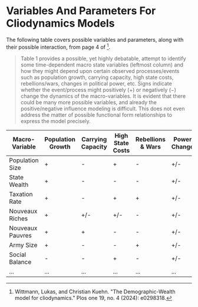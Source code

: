 # Variables And Parameters For Cliodynamics Models

The following table covers possible variables and parameters, along with their possible interaction, from page 4 of [^dwm].

[^dwm]: Wittmann, Lukas, and Christian Kuehn. "The Demographic-Wealth model for cliodynamics." Plos one 19, no. 4 (2024): e0298318.

> Table 1 provides a possible, yet highly debatable, attempt to identify some time-dependent macro state variables (leftmost column) and how they might depend upon certain observed processes/events such as population growth, carrying capacity, high state costs, rebellions/wars, changes in political power, etc. Signs indicate whether the event/process might positively (+) or negatively (−) change the dynamics of the macro-variables. It is evident that there could be many more possible variables, and already the positive/negative influence modeling is difficult. This does not even address the matter of possible functional form relationships to express the model precisely.

| Macro-Variable       | Population Growth | Carrying Capacity | High State Costs | Rebellions & Wars | Power Change | ... |
|-----------------------|-------------------|-------------------|------------------|-------------------|--------------|-----|
| Population Size       | +                 | -                 | +                | -                 | +/-          | ... |
| State Wealth          | +                 | -                 | -                | -                 | +/-          | ... |
| Taxation Rate         | +                 | -                 | +                | +                 | +/-          | ... |
| Nouveaux Riches       | +                 | +/-               | +/-              | -                 | +/-          | ... |
| Nouveaux Pauvres      | +                 | +                 | -                | -                 | +/-          | ... |
| Army Size             | +                 | -                 | -                | +                 | +/-          | ... |
| Social Balance        | -                 | -                 | +                | -                 | +/-          | ... |
| ...                   | ...               | ...               | ...              | ...               | ...          | ... |
